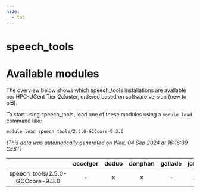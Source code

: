 ```yaml
---
hide:
  - toc
---
```


speech_tools
============

# Available modules


The overview below shows which speech_tools installations are available per HPC-UGent Tier-2cluster, ordered based on software version (new to old).

To start using speech_tools, load one of these modules using a `module load` command like:

```shell
module load speech_tools/2.5.0-GCCcore-9.3.0
```

*(This data was automatically generated on Wed, 04 Sep 2024 at 16:16:39 CEST)*  

| |accelgor|doduo|donphan|gallade|joltik|shinx|skitty|
| :---: | :---: | :---: | :---: | :---: | :---: | :---: | :---: |
|speech_tools/2.5.0-GCCcore-9.3.0|-|x|x|-|x|-|x|
